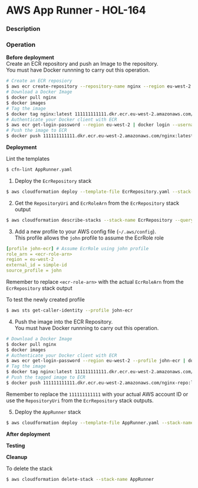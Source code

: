 # AWS App Runner - HOL-164

### Description

### Operation

**Before deployment**  
Create an ECR repository and push an Image to the repository.  
You must have Docker runnning to carry out this operation.

```bash
# Create an ECR reposiory
$ aws ecr create-repository --repository-name nginx --region eu-west-2
# Download a Docker Image
$ docker pull nginx
$ docker images
# Tag the image
$ docker tag nginx:latest 111111111111.dkr.ecr.eu-west-2.amazonaws.com/nginx:latest
# Authenticate your Docker client with ECR
$ aws ecr get-login-password --region eu-west-2 | docker login --username AWS --password-stdin 111111111111.dkr.ecr.eu-west-2.amazonaws.com/nginx
# Push the image to ECR
$ docker push 111111111111.dkr.ecr.eu-west-2.amazonaws.com/nginx:latest
```

**Deployment**

Lint the templates

```bash
$ cfn-lint AppRunner.yaml
```

1. Deploy the `EcrRepository` stack

```bash
$ aws cloudformation deploy --template-file EcrRepository.yaml --stack-name EcrRepository  --capabilities CAPABILITY_NAMED_IAM --parameter-overrides file://secret-parameters.json
```

2. Get the `RepositoryUri` and `EcrRoleArn` from the `EcrRepository` stack output

```bash
$ aws cloudformation describe-stacks --stack-name EcrRepository --query "Stacks[0].Outputs" --no-cli-pager
```

3. Add a new profile to your AWS config file (`~/.aws/config`).  
   This profile allows the `john` profile to assume the EcrRole role

```yaml
[profile john-ecr] # Assume EcrRole using john profile
role_arn = <ecr-role-arn>
region = eu-west-2
external_id = simple-id
source_profile = john
```

Remember to replace `<ecr-role-arn>` with the actual `EcrRoleArn` from the `EcrRepository` stack output

To test the newly created profile

```bash
$ aws sts get-caller-identity --profile john-ecr
```

4. Push the image into the ECR Repository.  
   You must have Docker runnning to carry out this operation.

```bash
# Download a Docker Image
$ docker pull nginx
$ docker images
# Authenticate your Docker client with ECR
$ aws ecr get-login-password --region eu-west-2 --profile john-ecr | docker login --username AWS --password-stdin 111111111111.dkr.ecr.eu-west-2.amazonaws.com/nginx-repo
# Tag the image
$ docker tag nginx:latest 111111111111.dkr.ecr.eu-west-2.amazonaws.com/nginx-repo:latest
# Push the tagged image to ECR
$ docker push 111111111111.dkr.ecr.eu-west-2.amazonaws.com/nginx-repo:latest
```

Remember to replace the `111111111111` with your actual AWS account ID or use the `RepositoryUri` from the `EcrRepository` stack outputs.

5. Deploy the `AppRunner` stack

```bash
$ aws cloudformation deploy --template-file AppRunner.yaml --stack-name AppRunner  --capabilities CAPABILITY_NAMED_IAM --parameter-overrides file://private-parameters.json
```

**After deployment**

**Testing**

**Cleanup**

To delete the stack

```bash
$ aws cloudformation delete-stack --stack-name AppRunner
```
